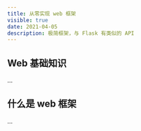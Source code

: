 ```yaml
---
title: 从零实现 web 框架
visible: true
date: 2021-04-05
description: 极简框架，与 Flask 有类似的 API
---
```


## Web 基础知识

...

## 什么是 web 框架

...

